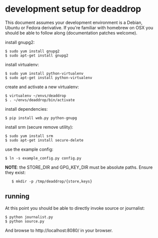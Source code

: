 development setup for deaddrop
==============================

This document assumes your development environment is a Debian, Ubuntu
or Fedora derivative.  If you're familiar with homebrew on OSX you
should be able to follow along (documentation patches welcome).

install gnupg2:
    
    $ sudo yum install gnupg2
    $ sudo apt-get install gnupg2

install virtualenv:

	$ sudo yum install python-virtualenv
	$ sudo apt-get install python-virtualenv

create and activate a new virtualenv:

	$ virtualenv ~/envs/deaddrop
	$ . ~/envs/deaddrop/bin/activate

install dependencies:

	$ pip install web.py python-gnupg

install srm (secure remove utility):

	$ sudo yum install srm
	$ sudo apt-get install secure-delete

use the example config:

	$ ln -s example_config.py config.py

**NOTE**: the STORE_DIR and GPG_KEY_DIR must be absolute paths.
Ensure they exist:

       $ mkdir -p /tmp/deaddrop/{store,keys}

running
-------

At this point you should be able to directly invoke source or
journalist:

	$ python journalist.py
	$ python source.py

And browse to http://localhost:8080/ in your browser.
